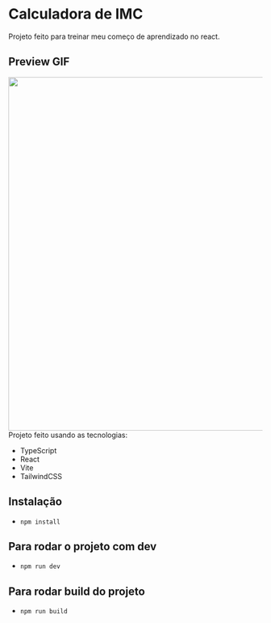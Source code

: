 # Calculadora de IMC

Projeto feito para treinar meu começo de aprendizado no react.

## Preview GIF

<div align="center">
<img src="https://github.com/FelpFS1/imc_calculator_react/assets/97350613/72954211-e7b3-4758-b659-fc380e37c285" width="700px" />
</div

Projeto feito usando as tecnologias:

- TypeScript
- React
- Vite
- TailwindCSS

## Instalação
- `npm install`

## Para rodar o projeto com dev
- `npm run dev`

## Para rodar build do projeto
- `npm run build`


